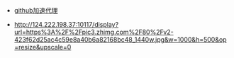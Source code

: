 
- [github加速代理](https://doc.fastgit.org/zh-cn/guide.html)

- http://124.222.198.37:10117/display?url=https%3A%2F%2Fpic3.zhimg.com%2F80%2Fv2-423f62d25ac4c59e8a40b6a82168bc48_1440w.jpg&w=1000&h=500&op=resize&upscale=0
